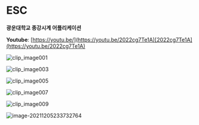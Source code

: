 # ESC

**광운대학교 종강시계 어플리케이션**

**Youtube**: [https://youtu.be/](https://youtu.be/2022cg7Te1A)[2022cg7Te1A](https://youtu.be/2022cg7Te1A)  

![clip_image001](https://user-images.githubusercontent.com/70505378/144751159-803aab1d-d5bb-4cfc-9db3-afe461bccf6d.png)

 

![clip_image003](https://user-images.githubusercontent.com/70505378/144751163-f3882eee-6a1f-4a10-9b1a-4141b1efd508.png)

 

![clip_image005](https://user-images.githubusercontent.com/70505378/144751164-b5b6e5dd-d67d-4502-8d72-bf2bd93653dd.png)

 

![clip_image007](https://user-images.githubusercontent.com/70505378/144751166-99e89203-2206-4bcd-be4b-4c076cd5b3b6.png)

 

![clip_image009](https://user-images.githubusercontent.com/70505378/144751167-64b5a988-fadd-432a-bf7c-2efbe8c683b3.png)

 

![image-20211205233732764](https://user-images.githubusercontent.com/70505378/144751169-d4ca161e-ca6e-4736-b124-a593852730f2.png)